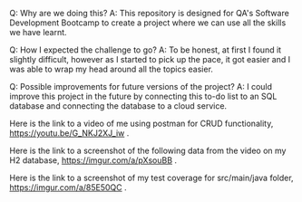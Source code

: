 Q: Why are we doing this? 
A: This repository is designed for QA's Software Development Bootcamp to create a project where we can use all the skills we have learnt. 

Q: How I expected the challenge to go?
A: To be honest, at first I found it slightly difficult, however as I started to pick up the pace, it got easier and I was able to wrap my head around all the topics easier.

Q: Possible improvements for future versions of the project?
A: I could improve this project in the future by connecting this to-do list to an SQL database and connecting the database to a cloud service.

Here is the link to a video of me using postman for CRUD functionality, https://youtu.be/G_NKJ2XJ_iw .

Here is the link to a screenshot of the following data from the video on my H2 database, https://imgur.com/a/pXsouBB .     
   
Here is the link to a screenshot of my test coverage for src/main/java folder, https://imgur.com/a/85E50QC .


                              